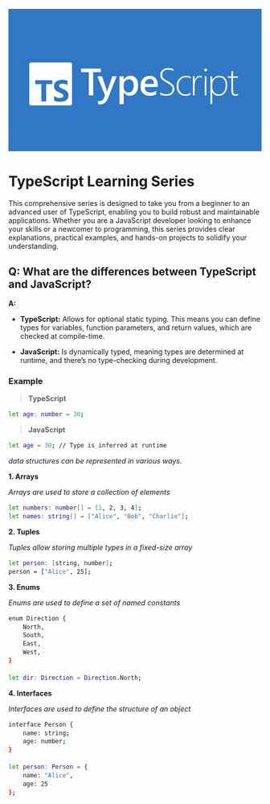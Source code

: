 ![TypeScript](images/image1.jpeg)
# TypeScript Learning Series

This comprehensive series is designed to take you from a beginner to an advanced user of TypeScript, enabling you to build robust and maintainable applications. Whether you are a JavaScript developer looking to enhance your skills or a newcomer to programming, this series provides clear explanations, practical examples, and hands-on projects to solidify your understanding.

## Q: What are the differences between TypeScript and JavaScript?

**A:**

- **TypeScript:** Allows for optional static typing. This means you can define types for variables, function parameters, and return values, which are checked at compile-time.
  
- **JavaScript:** Is dynamically typed, meaning types are determined at runtime, and there’s no type-checking during development.

### Example

> **TypeScript**

```bash
let age: number = 30;
````
> **JavaScript**

```bash
let age = 30; // Type is inferred at runtime
```

*data structures can be represented in various ways.*


**1. Arrays**

*Arrays are used to store a collection of elements*

```bash
let numbers: number[] = [1, 2, 3, 4];
let names: string[] = ["Alice", "Bob", "Charlie"];
```

**2. Tuples**

*Tuples allow storing multiple types in a fixed-size array*

```bash
let person: [string, number];
person = ["Alice", 25];
```

**3. Enums**

*Enums are used to define a set of named constants*

```bash
enum Direction {
    North,
    South,
    East,
    West,
}

let dir: Direction = Direction.North;
```

**4. Interfaces**

*Interfaces are used to define the structure of an object*

```bash
interface Person {
    name: string;
    age: number;
}

let person: Person = {
    name: "Alice",
    age: 25
};
```
